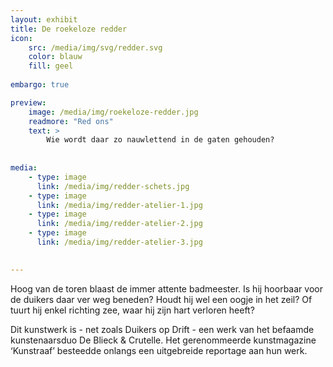```yaml
---
layout: exhibit
title: De roekeloze redder
icon: 
    src: /media/img/svg/redder.svg
    color: blauw
    fill: geel
    
embargo: true

preview: 
    image: /media/img/roekeloze-redder.jpg
    readmore: "Red ons"
    text: >
        Wie wordt daar zo nauwlettend in de gaten gehouden?
        
        
media:
    - type: image
      link: /media/img/redder-schets.jpg
    - type: image
      link: /media/img/redder-atelier-1.jpg
    - type: image
      link: /media/img/redder-atelier-2.jpg
    - type: image
      link: /media/img/redder-atelier-3.jpg
      

---
```


Hoog van de toren blaast de immer attente badmeester. Is hij  hoorbaar voor de duikers daar ver weg beneden? Houdt hij wel een oogje in het zeil? Of tuurt hij enkel richting zee, waar hij zijn hart verloren heeft? 

Dit kunstwerk is - net zoals Duikers op Drift - een werk van het befaamde kunstenaarsduo De Blieck & Crutelle. Het gerenommeerde kunstmagazine ‘Kunstraaf’ besteedde onlangs een uitgebreide reportage aan hun werk.
